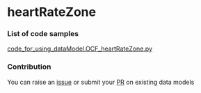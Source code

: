 # heartRateZone

### List of code samples 

<!-- 50-List of code -->

<!-- [code entry](link) -->
[code_for_using_dataModel.OCF_heartRateZone.py](https://github.com/smart-data-models/dataModel.OCF/blob/master/heartRateZone/code/code_for_using_dataModel.OCF_heartRateZone.py)


<!-- /50-List of code -->

### Contribution
You can raise an [issue](https://github.com/smart-data-models/dataModel.OCF/issues) or submit your [PR](https://github.com/smart-data-models/dataModel.OCF/pulls) on existing data models
